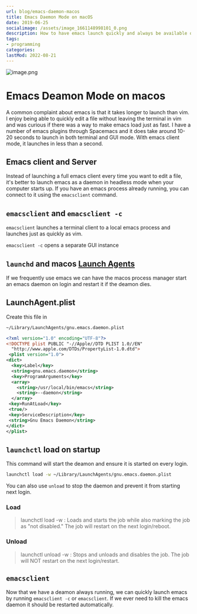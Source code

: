 ```yaml
---
url: blog/emacs-daemon-macos
title: Emacs Daemon Mode on macOS
date: 2019-06-25
socialimage: /assets/image_1661148998101_0.png
description: How to have emacs launch quickly and always be available on macos
tags:
- programming
categories:
lastMod: 2022-08-21
---
```

![image.png](/assets/image_1661148998101_0.png)

# Emacs Deamon Mode on macos

A common complaint about emacs is that it takes longer to launch than vim. I enjoy being able to quickly edit a file without leaving the terminal in vim and was curious if there was a way to make emacs load just as fast. I have a number of emacs plugins through Spacemacs and it does take around 10-20 seconds to launch in both terminal and GUI mode. With emacs client mode, it launches in less than a second.

## Emacs client and Server

Instead of launching a full emacs client every time you want to edit a file, it's better to launch emacs as a daemon in headless mode when your computer starts up. If you have an emacs process already running, you can connect to it using the `emacsclient` command.

## `emacsclient` and `emacsclient -c`

`emacsclient` launches a terminal client to a local emacs process and launches just as quickly as vim.

`emacsclient -c` opens a separate GUI instance

## `launchd` and macos [Launch Agents](https://developer.apple.com/library/archive/documentation/MacOSX/Conceptual/BPSystemStartup/Chapters/Introduction.html "Launch Agents")

If we frequently use emacs we can have the macos process manager start an emacs daemon on login and restart it if the deamon dies.

## LaunchAgent.plist

Create this file in

``` bash
~/Library/LaunchAgents/gnu.emacs.daemon.plist
```


``` xml
<?xml version="1.0" encoding="UTF-8"?>
<!DOCTYPE plist PUBLIC "-//Apple//DTD PLIST 1.0//EN"
  "http://www.apple.com/DTDs/PropertyList-1.0.dtd">
 <plist version="1.0">
<dict>
  <key>Label</key>
  <string>gnu.emacs.daemon</string>
  <key>ProgramArguments</key>
  <array>
    <string>/usr/local/bin/emacs</string>
    <string>--daemon</string>
  </array>
 <key>RunAtLoad</key>
 <true/>
 <key>ServiceDescription</key>
 <string>Gnu Emacs Daemon</string>
</dict>
</plist>
```

## `launchctl` load on startup

This command will start the deamon and ensure it is started on every login.

``` bash
launchctl load -w ~/Library/LaunchAgents/gnu.emacs.daemon.plist
```

You can also use `unload` to stop the daemon and prevent it from starting next login.

### Load
> launchctl load -w <path>: Loads and starts the job while also marking the job as "not disabled." The job will restart on the next login/reboot.
### Unload

> launchctl unload -w <path>: Stops and unloads and disables the job. The job will NOT restart on the next login/restart.

## `emacsclient`

Now that we have a deamon always running, we can quickly launch emacs by running `emacsclient -c` or `emacsclient`. If we ever need to kill the emacs daemon it should be restarted automatically.
